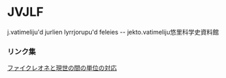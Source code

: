 # JVJLF
j.vatimeliju'd jurlien lyrrjorupu'd feleies -- jekto.vatimeliju悠里科学史資料館


### リンク集
[ファイクレオネと現世の間の単位の対応](https://gist.github.com/sozysozbot/fe21c1e9f969f99133cf8d11441d69a5)
